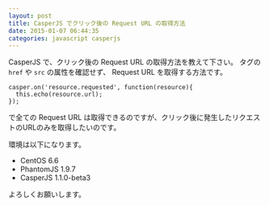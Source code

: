 ```yaml
---
layout: post
title: CasperJS でクリック後の Request URL の取得方法
date: 2015-01-07 06:44:35
categories: javascript casperjs
---
```

<p>CasperJS で、クリック後の Request URL の取得方法を教えて下さい。
タグの <code>href</code> や <code>src</code> の属性を確認せず、 Request URL を取得する方法です。</p>

```
casper.on('resource.requested', function(resource){
  this.echo(resource.url);
});
```

<p>で全ての Request URL は取得できるのですが、クリック後に発生したリクエストのURLのみを取得したいのです。</p>

<p>環境は以下になります。</p>

<ul>
<li>CentOS 6.6</li>
<li>PhantomJS 1.9.7</li>
<li>CasperJS 1.1.0-beta3</li>
</ul>

<p>よろしくお願いします。</p>
